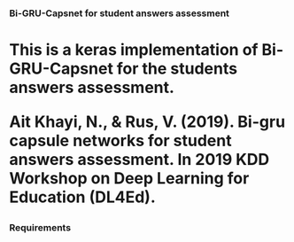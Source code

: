 <html>
<body>
<h3> Bi-GRU-Capsnet for student answers assessment </h3>
  
<h1>This is a keras implementation of Bi-GRU-Capsnet for the students answers assessment.
  
Ait Khayi, N., & Rus, V. (2019). Bi-gru capsule networks for student answers assessment. In 2019 KDD Workshop on Deep Learning for Education (DL4Ed).
</h1>

<h3> Requirements </h3>

</body>
</html>



